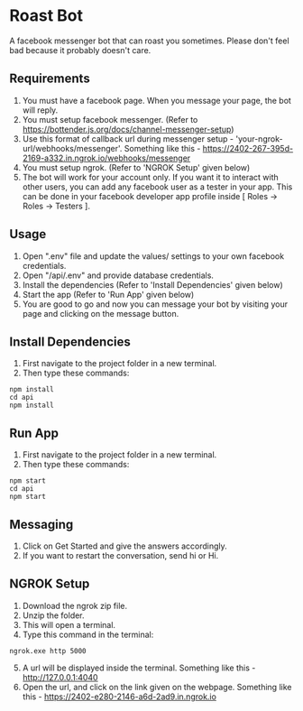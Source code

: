 # Roast Bot

A facebook messenger bot that can roast you sometimes. Please don't feel bad because it probably doesn't care.

## Requirements

1. You must have a facebook page. When you message your page, the bot will reply.
2. You must setup facebook messenger. (Refer to https://bottender.js.org/docs/channel-messenger-setup)
3. Use this format of callback url during messenger setup - 'your-ngrok-url/webhooks/messenger'. Something like this - https://2402-267-395d-2169-a332.in.ngrok.io/webhooks/messenger
4. You must setup ngrok. (Refer to 'NGROK Setup' given below)
5. The bot will work for your account only. If you want it to interact with other users, you can add any facebook user as a tester in your app. This can be done in your facebook developer app profile inside [ Roles -> Roles -> Testers ].

## Usage

1. Open ".env" file and update the values/ settings to your own facebook credentials.
2. Open "/api/.env" and provide database credentials.  
3. Install the dependencies (Refer to 'Install Dependencies' given below)
4. Start the app (Refer to 'Run App' given below)
5. You are good to go and now you can message your bot by visiting your page and clicking on the message button.

## Install Dependencies

1. First navigate to the project folder in a new terminal.
2. Then type these commands:
```
npm install
cd api
npm install
```

## Run App

1. First navigate to the project folder in a new terminal.
2. Then type these commands:
```
npm start
cd api
npm start
```

## Messaging

1. Click on Get Started and give the answers accordingly.
2. If you want to restart the conversation, send hi or Hi.

## NGROK Setup

1. Download the ngrok zip file.
2. Unzip the folder.
3. This will open a terminal.
4. Type this command in the terminal:
```
ngrok.exe http 5000
```
5. A url will be displayed inside the terminal. Something like this - http://127.0.0.1:4040 
6. Open the url, and click on the link given on the webpage. Something like this - https://2402-e280-2146-a6d-2ad9.in.ngrok.io
